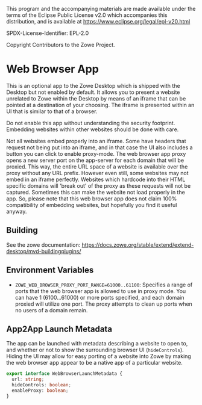 This program and the accompanying materials are
made available under the terms of the Eclipse Public License v2.0 which accompanies
this distribution, and is available at https://www.eclipse.org/legal/epl-v20.html

SPDX-License-Identifier: EPL-2.0

Copyright Contributors to the Zowe Project.

# Web Browser App

This is an optional app to the Zowe Desktop which is shipped with the Desktop but not enabled by default. It allows you to present a website unrelated to Zowe within the Desktop by means of an iframe that can be pointed at a destination of your choosing. The iframe is presented within an UI that is similar to that of a browser.

Do not enable this app without understanding the security footprint. Embedding websites within other websites should be done with care.

Not all websites embed properly into an iframe. Some have headers that request not being put into an iframe, and in that case the UI also includes a button you can click to enable proxy-mode. The web browser app proxy opens a new server port on the app-server for each domain that will be proxied. This way, the entire URL space of a website is available over the proxy without any URL prefix. However even still, some websites may not embed in an iframe perfectly. Websites which hardcode into their HTML specific domains will 'break out' of the proxy as these requests will not be captured. Sometimes this can make the website not load properly in the app. So, please note that this web browser app does not claim 100% compatibility of embedding websites, but hopefully you find it useful anyway.

## Building
See the zowe documentation: https://docs.zowe.org/stable/extend/extend-desktop/mvd-buildingplugins/

## Environment Variables

- `ZOWE_WEB_BROWSER_PROXY_PORT_RANGE=61000..61100`: Specifies a range of ports that the web browser app is allowed to use in proxy mode. You can have 1 (6100...61000) or more ports specified, and each domain proxied will utilize one port. The proxy attempts to clean up ports when no users of a domain remain.

## App2App Launch Metadata

The app can be launched with metadata describing a website to open to, and whether or not to show the surrounding browser UI (`hideControls`). Hiding the UI may allow for easy porting of a website into Zowe by making the web browser app appear to be a native app of a particular website.

```typescript
export interface WebBrowserLaunchMetadata {
  url: string;
  hideControls: boolean;
  enableProxy: boolean;
}
```
